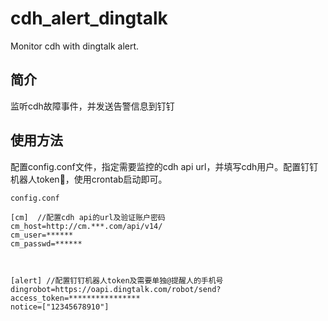 # cdh_alert_dingtalk
Monitor cdh with dingtalk alert.

## 简介
监听cdh故障事件，并发送告警信息到钉钉

## 使用方法
配置config.conf文件，指定需要监控的cdh api url，并填写cdh用户。配置钉钉机器人token🤖，使用crontab启动即可。

```
config.conf

[cm]  //配置cdh api的url及验证账户密码
cm_host=http://cm.***.com/api/v14/
cm_user=******
cm_passwd=******



[alert] //配置钉钉机器人token及需要单独@提醒人的手机号
dingrobot=https://oapi.dingtalk.com/robot/send?access_token=****************
notice=["12345678910"]
```
